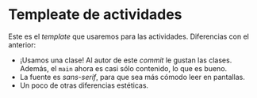 # Templeate de actividades

Este es el _template_ que usaremos para las actividades. Diferencias con el anterior:

- ¡Usamos una clase! Al autor de este _commit_ le gustan las clases. Además, el `main` ahora es casi sólo contenido, lo que es bueno.
- La fuente es _sans-serif_, para que sea más cómodo leer en pantallas.
- Un poco de otras diferencias estéticas.